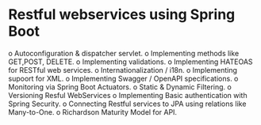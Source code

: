 # Restful webservices using Spring Boot

o Autoconfiguration & dispatcher servlet.
o Implementing methods like GET,POST, DELETE.
o Implementing validations.
o Implementing HATEOAS for RESTful web services.
o Internationalization / i18n.
o Implementing supoort for XML.
o Implementing Swagger / OpenAPI specifications.
o Monitoring via Spring Boot Actuators.
o Static & Dynamic Filtering.
o Versioning Resful WebServices
o Implementing Basic authentication with Spring Security.
o Connecting Restful services to JPA using relations like Many-to-One.
o Richardson Maturity Model for API.
